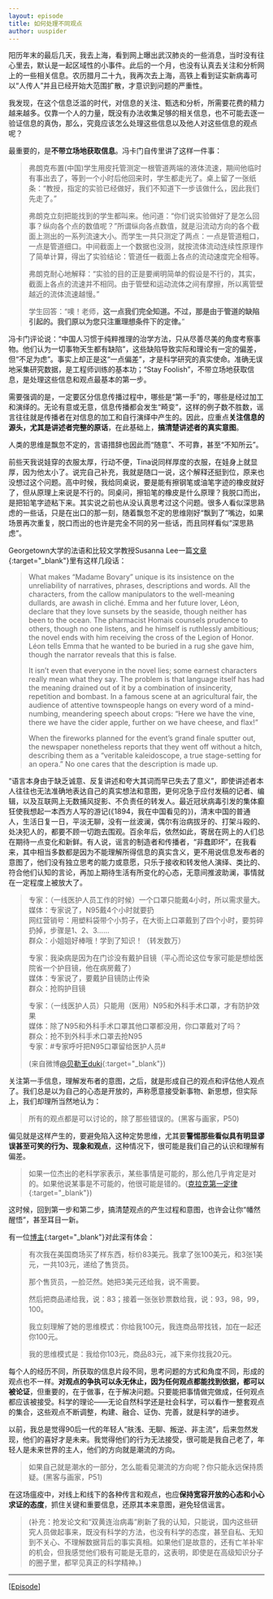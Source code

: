 ```yaml
---
layout: episode
title: 如何处理不同观点
author: uuspider
---
```


阳历年末的最后几天，我去上海，看到网上曝出武汉肺炎的一些消息，当时没有往心里去，默认是一起区域性的小事件。此后的一个月，也没有认真去关注和分析网上的一些相关信息。农历腊月二十九，我再次去上海，高铁上看到证实新病毒可以“人传人”并且已经开始大范围扩散，才意识到问题的严重性。

我发现，在这个信息泛滥的时代，对信息的关注、甄选和分析，所需要花费的精力越来越多。仅靠一个人的力量，既没有办法收集足够的相关信息，也不可能去逐一验证信息的真伪，那么，究竟应该怎么处理这些信息以及他人对这些信息的观点呢？

最重要的，是**不带立场地获取信息**。冯卡门自传里讲了这样一件事：

>弗朗克布置(中国)学生用皮托管测定一根管道两端的液体流速，期间他临时有事出去了，等到一个小时后他回来时，学生都走光了。桌上留了一张纸条：“教授，指定的实验已经做好，我们不知道下一步该做什么，因此我们先走了。”
>
>弗朗克立刻把能找到的学生都叫来。他问道：“你们说实验做好了是怎么回事？纵向各个点的数值呢？”所谓纵向各点数值，就是沿流动方向的各个截面上测出的一系列流速大小。而学生一共只测定了两点：一点是管道粗口，一点是管道细口。中间截面上一个数据也没测，就按流体流动连续性原理作了简单计算，得出了实验结论：管道任一截面上各点的流动速度完全相等。
>
>弗朗克耐心地解释：“实验的目的正是要阐明简单的假设是不行的，其实，截面上各点的流速并不相同。由于管壁和运动流体之间有摩擦，所以离管壁越近的流体流速越慢。”
>
>学生回答：“噢！老师，**这一点我们完全知道。不过，那是由于管道的缺陷引起的。我们原以为您只注重理想条件下的定律。**”

冯卡门评论说：“中国人习惯于纯粹推理的治学方法，只从尽善尽美的角度考察事物。他们认为一切事物天生都有缺陷”，这些缺陷导致实际和理论有一定的偏差，但“不足为虑”。事实上却正是这“一点偏差”，才是科学研究的真实使命。准确无误地采集研究数据，是工程师训练的基本功；“Stay Foolish”，不带立场地获取信息，是处理这些信息和观点最基本的第一步。

需要强调的是，一定要区分信息传播过程中，哪些是“第一手”的，哪些是经过加工和演绎的。无论有意或无意，信息传播都会发生“畸变”，这样的例子数不胜数，谣言往往就是传播者在对信息的加工和自行演绎中产生的。因此，应重点**关注信息的源头，尤其是讲述者完整的原话**，在此基础上，**搞清楚讲述者的真实意图**。

人类的思维是飘忽不定的，言语措辞也因此而“随意”、不可靠，甚至“不知所云”。

前些天我说娃穿的衣服太厚，行动不便，Tina说同样厚度的衣服，在娃身上就显厚，因为他太小了。说完自己补充，我就是随口一说，这个解释还挺到位，原来也没想过这个问题。高中时候，我给同桌说，要是能有擦钢笔或油笔字迹的橡皮就好了，但从原理上来说是不行的。同桌问，擦铅笔的橡皮是什么原理？我脱口而出，是把铅笔字迹粘下来。其实说之前也从没认真思考过这个问题。很多人看似深思熟虑的一些话，只是在出口的那一刻，随着飘忽不定的思维刚好“飘到了”嘴边，如果场景再次重复，脱口而出的也许是完全不同的另一些话，而且同样看似“深思熟虑”。

Georgetown大学的法语和比较文学教授Susanna Lee一篇[文章][ref01]{:target="_blank"}里有这样几段话：

>What makes “Madame Bovary” unique is its insistence on the unreliability of narratives, phrases, descriptions and words. All the characters, from the callow manipulators to the well-meaning dullards, are awash in cliché. Emma and her future lover, Léon, declare that they love sunsets by the seaside, though neither has been to the ocean. The pharmacist Homais counsels prudence to others, though no one listens, and he himself is ruthlessly ambitious; the novel ends with him receiving the cross of the Legion of Honor. Léon tells Emma that he wanted to be buried in a rug she gave him, though the narrator reveals that this is false.
>
>It isn’t even that everyone in the novel lies; some earnest characters really mean what they say. The problem is that language itself has had the meaning drained out of it by a combination of insincerity, repetition and bombast. In a famous scene at an agricultural fair, the audience of attentive townspeople hangs on every word of a mind-numbing, meandering speech about crops: “Here we have the vine, there we have the cider apple, further on we have cheese, and flax!”
>
>When the fireworks planned for the event’s grand finale sputter out, the newspaper nonetheless reports that they went off without a hitch, describing them as a “veritable kaleidoscope, a true stage-setting for an opera.” No one cares that the description is made up.

“语言本身由于缺乏诚意、反复讲述和夸大其词而早已失去了意义”，即使讲述者本人往往也无法准确地表达自己的真实想法和意图，更何况急于应付发稿的记者、编辑，以及互联网上无数捕风捉影、不负责任的转发人。最近冠状病毒引发的集体癫狂使我想起一本西方人写的游记(《1894，我在中国看见的》)，清末中国的普通人，生活日复一日，平淡无聊，没有一丝波澜，偶尔有治病拔牙的、打架斗殴的、处决犯人的，都要不顾一切跑去围观。百余年后，依然如此，寄居在网上的人们总在期待一点变化和新鲜。有人说，谣言的制造者和传播者，“非蠢即坏”，在我看来，其中相当多数都是因为不能理解所得信息的真实含义，更不用说信息发布者的意图了，他们没有独立思考的能力或意愿，只乐于接收和转发他人演绎、类比的、符合他们认知的言论，再加上期待生活有所变化的心态，无意间推波助澜，事情就在一定程度上被放大了。

>专家：（一线医护人员工作的时候）一个口罩只能戴4小时，所以需求量大。  
>媒体：专家说了，N95戴4个小时就要扔  
>网红营销号：用塑料袋带个小剪子，在大街上口罩戴到了四个小时，要剪碎扔掉，步骤是1、2、3……  
>群众：小姐姐好棒哦！学到了知识！（转发数万）  
>
>专家：我染病是因为在门诊没有戴护目镜（平心而论这位专家可能是想给医院省一个护目镜，他在病房戴了）  
>媒体：专家说了，要戴护目镜防止传染  
>群众：抢购护目镜  
>
>专家：（一线医护人员）只能用（医用）N95和外科手术口罩，才有防护效果  
>媒体：除了N95和外科手术口罩其他口罩都没用，你口罩戴对了吗？  
>群众：抢不到外科手术口罩去抢N95  
>专家：#专家呼吁把N95口罩留给医护人员#  
>
>(来自微博[@贝勒王duki][ref02]{:target="_blank"})

关注第一手信息，理解发布者的意图，之后，就是形成自己的观点和评估他人观点了。我们总是以为自己的心态是开放的，声称愿意接受新事物、新思想，但实际上，我们却理所当然地认为：

>所有的观点都是可以讨论的，除了那些错误的。(黑客与画家，P50)

偏见就是这样产生的，要避免陷入这种定势思维，尤其要**警惕那些看似具有明显谬误甚至可笑的行为、现象和观点**，这种情况下，很可能是我们自己的认识和理解有偏差。

>如果一位杰出的老科学家表示，某些事情是可能的，那么他几乎肯定是对的。如果他说某事是不可能的，他很可能是错的。([克拉克第一定律][ref03]{:target="_blank"})

这时候，回到第一步和第二步，搞清楚观点的产生过程和意图，也许会让你“幡然醒悟”，甚至耳目一新。

有一位[博主][ref04]{:target="_blank"}对此深有体会：

>有次我在美国商场买了样东西，标价83美元。我拿了张100美元，和3张1美元，一共103元，递给了售货员。
>
>那个售货员，一脸茫然。她把3美元还给我，说不需要。
>
>然后把商品递给我，说：83；接着一张张钞票数给我，说：93，98，99，100。
>
>我立刻理解了她的思维模式：你给我100元，我连商品带找钱，加在一起还你100元。
>
>我的思维模式是：我给你103元，商品83元，减下来你找我20元。

每个人的经历不同，所获取的信息片段不同，思考问题的方式和角度不同，形成的观点也不一样。**对观点的争执可以永无休止，因为任何观点都能找到依据，都可以被论证**，但重要的，在于做事，在于解决问题。只要能把事情做完做成，任何观点都应该被接受。科学的理论——无论自然科学还是社会科学，可以看作一整套观点的集合，这些观点不断调整，构建、融合、证伪、完善，就是科学的进步。

以前，我总是觉得90后一代的年轻人“肤浅、无聊、叛逆、非主流”，后来忽然发现，他们的喜好才是未来。我觉得他们的行为无法接受，很可能是我自己老了，年轻人是未来世界的主人，他们的方向就是潮流的方向。

>如果自己就是潮水的一部分，怎么能看见潮流的方向呢？你只能永远保持质疑。(黑客与画家，P51)

在这场瘟疫中，对线上和线下的各种传言和观点，也应**保持宽容开放的心态和小心求证的态度**，抓住关键和重要信息，还原其本来意图，避免轻信谣言。

>(补充：抢发论文和“双黄连治病毒”刷新了我的认知，只能说，国内这些研究人员做起事来，既没有科学的方法，也没有科学的态度，甚至自私、无知到不关心、不理解数据背后的事实真相。如果他们是故意的，还有亡羊补牢的机会，但我感觉他们极有可能是无意的，这表明，即使是在高级知识分子的圈子里，都罕见真正的科学精神。)

***

[[Episode][episode]]

[episode]:http://about.uuspider.com/2019/06/02/episodeindex.html
[ref01]:https://theconversation.com/were-living-in-the-bizarre-world-that-flaubert-envisioned-129211 "We're living in the bizarre world that Flaubert envisioned"
[ref02]:https://weibointl.api.weibo.cn/share/118509860.html
[ref03]:http://www.ruanyifeng.com/blog/2019/01/weekly-issue-39.html
[ref04]:http://www.xiaoc.cc/2019/08/26/1583/
